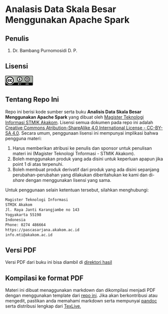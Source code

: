 # Analasis Data Skala Besar Menggunakan Apache Spark

## Penulis

1.  Dr. Bambang Purnomosidi D. P.

## Lisensi

![Creative Commons License](img/cc-by-sa.png)

## Tentang Repo Ini

Repo ini berisi kode sumber serta buku **Analisis Data Skala Besar Menggunakan Apache Spark** yang dibuat oleh [Magister Teknologi Informasi STMIK Akakom](http://pascasarjana.akakom.ac.id). Lisensi semua dokumen pada repo ini adalah [Creative Commons Atribution-ShareAlike 4.0 International License - CC-BY-SA 4.0](http://creativecommons.org/licenses/by-sa/4.0/). Secara umum, penggunaan lisensi ini mempunyai implikasi bahwa pengguna materi:

1.  Harus memberikan atribusi ke penulis dan sponsor untuk penulisan materi ini (Magister Teknologi Tnformasi - STMIK Akakom).
2.  Boleh menggunakan produk yang ada disini untuk keperluan apapun jika point 1 di atas terpenuhi.
2.  Boleh membuat produk derivatif dari produk yang ada disini sepanjang perubahan-perubahan yang dilakukan diberitahukan ke kami dan di-*share* dengan menggunakan lisensi yang sama.

Untuk penggunaan selain ketentuan tersebut, silahkan menghubungi:

```
Magister Teknologi Informasi
STMIK Akakom
Jl. Raya Janti Karangjambe no 143
Yogyakarta 55198
Indonesia
Phone: 0274 486664
https://pascasarjana.akakom.ac.id
info.mti@akakom.ac.id
```

## Versi PDF

Versi PDF dari buku ini bisa diambil di [direktori hasil](hasil/buku-apache-spark--mti-stmik-akakom.pdf)

## Kompilasi ke format PDF

Materi ini dibuat menaggunakan markdown dan dikompilasi menjadi PDF dengan menggunakan template dari [repo ini](https://github.com/Wandmalfarbe/pandoc-latex-template). Jika akan berkontribusi atau mengedit, pastikan anda memahami markdown serta mempunyai [pandoc](http://pandoc.org) serta distribusi lengkap dari [TexLive](https://github.com/Wandmalfarbe/pandoc-latex-template),


